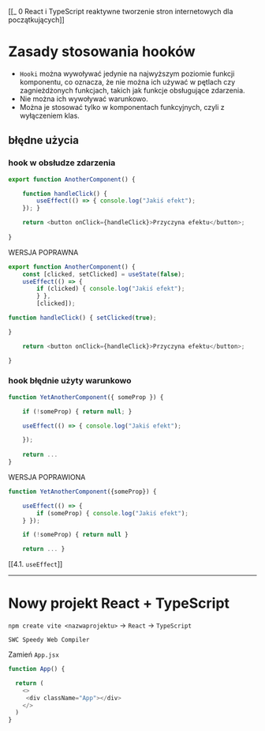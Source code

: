 [[_ 0 React i TypeScript reaktywne tworzenie stron internetowych dla początkujących]]

# Zasady stosowania hooków

- `Hooki` można wywoływać jedynie na najwyższym poziomie funkcji komponentu, co oznacza, że nie można ich używać w pętlach czy zagnieżdżonych funkcjach, takich jak funkcje obsługujące zdarzenia.
- Nie można ich wywoływać warunkowo.
- Można je stosować tylko w komponentach funkcyjnych, czyli z wyłączeniem klas.

## błędne użycia
### hook w obsłudze zdarzenia
```javascript
export function AnotherComponent() { 

	function handleClick() {
		useEffect(() => { console.log("Jakiś efekt");
	}); }

	return <button onClick={handleClick}>Przyczyna efektu</button>; 
	
}
```

WERSJA POPRAWNA
```javascript
export function AnotherComponent() {
	const [clicked, setClicked] = useState(false); 
	useEffect(() => {
		if (clicked) { console.log("Jakiś efekt");
		} },
		[clicked]);

function handleClick() { setClicked(true);

}

	return <button onClick={handleClick}>Przyczyna efektu</button>; 

}
```

### hook błędnie użyty warunkowo
```javascript
function YetAnotherComponent({ someProp }) { 

	if (!someProp) { return null; }

	useEffect(() => { console.log("Jakiś efekt");

	}); 
	
	return ...
}
```

WERSJA POPRAWIONA
```javascript
function YetAnotherComponent({someProp}) { 

	useEffect(() => {
		if (someProp) { console.log("Jakiś efekt");
	} });

	if (!someProp) { return null }

	return ... }
```

[[4.1. `useEffect`]]



----------
# Nowy projekt React + TypeScript

`npm create vite <nazwaprojektu>` -> `React` -> `TypeScript` 

`SWC Speedy Web Compiler`

Zamień `App.jsx`
```typescript
function App() {

  return (
    <>
     <div className="App"></div>
    </>
  )
}
```








